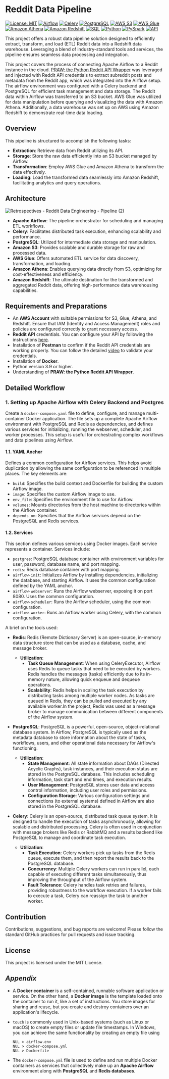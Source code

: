 # Reddit Data Pipeline
[![License: MIT](https://img.shields.io/badge/License-MIT-yellow.svg)](https://opensource.org/licenses/MIT)
[![Airflow](https://img.shields.io/badge/Airflow-blue.svg)](https://airflow.apache.org/docs/)
[![Celery](https://img.shields.io/badge/Celery-green.svg)](https://docs.celeryq.dev/en/stable/getting-started/introduction.html)
[![PostgreSQL](https://img.shields.io/badge/PostgreSQL-red.svg)](https://www.postgresql.org/docs/)
[![AWS S3](https://img.shields.io/badge/AWS%20S3-yellow.svg)](https://docs.aws.amazon.com/s3/)
[![AWS Glue](https://img.shields.io/badge/AWS%20Glue-blue.svg)](https://docs.aws.amazon.com/glue/)
[![Amazon Athena](https://img.shields.io/badge/Amazon%20Athena-green.svg)](https://docs.aws.amazon.com/athena/)
[![Amazon Redshift](https://img.shields.io/badge/Amazon%20Redshift-red.svg)](https://docs.aws.amazon.com/redshift/)
[![SQL](https://img.shields.io/badge/SQL-yellow.svg)](https://www.w3schools.com/sql/sql_quickref.asp)
[![Python](https://img.shields.io/badge/Python-blue.svg)](https://docs.python.org/3.11/)
[![PySpark](https://img.shields.io/badge/PySpark-green.svg)](https://spark.apache.org/docs/latest/api/python/index.html)
[![API](https://img.shields.io/badge/API-red.svg)](https://aws.amazon.com/what-is/api/#:~:text=API%20stands%20for%20Application%20Programming,other%20using%20requests%20and%20responses.)

This project offers a robust data pipeline solution designed to efficiently extract, transform, and load (ETL) Reddit data into a Redshift data warehouse. Leveraging a blend of industry-standard tools and services, the pipeline ensures seamless data processing and integration. 

This project covers the process of connecting Apache Airflow to a Reddit instance in the cloud. [PRAW: the Python Reddit API Wrapper](https://praw.readthedocs.io/en/stable/) was leveraged and injected with Reddit API credentials to extract subreddit posts and metadata from the Reddit app, which was integrated into the Airflow setup. The airflow environment was configured with a Celery backend and PostgreSQL for efficient task management and data storage. The Reddit data within Airflow was transferred to an S3 bucket. AWS Glue was utilized for data manipulation before querying and visualizing the data with Amazon Athena. Additionally, a data warehouse was set up on AWS using Amazon Redshift to demonstrate real-time data loading.

## Overview
This pipeline is structured to accomplish the following tasks:

- __Extraction__: Retrieve data from Reddit utilizing its API.
- __Storage__: Store the raw data efficiently into an S3 bucket managed by Airflow.
- __Transformation__: Employ AWS Glue and Amazon Athena to transform the data effectively.
- __Loading__: Load the transformed data seamlessly into Amazon Redshift, facilitating analytics and query operations.

## Architecture

![Retrospectives - Reddit Data Engineering - Pipeline (2)](https://github.com/VivekaAryan/Reddit-Data-Pipeline/assets/52493029/f5a41578-c7bd-4573-bdb3-e1c48aa88e5b)

- __Apache Airflow__: The pipeline orchestrator for scheduling and managing ETL workflows.
- __Celery__: Facilitates distributed task execution, enhancing scalability and performance.
- __PostgreSQL__: Utilized for intermediate data storage and manipulation.
- __Amazon S3__: Provides scalable and durable storage for raw and processed data.
- __AWS Glue__: Offers automated ETL service for data discovery, transformation, and loading.
- __Amazon Athena__: Enables querying data directly from S3, optimizing for cost-effectiveness and efficiency.
- __Amazon Redshift__: The ultimate destination for the transformed and aggregated Reddit data, offering high-performance data warehousing capabilities.

## Requirements and Preparations
- An __AWS Account__ with suitable permissions for S3, Glue, Athena, and Redshift. Ensure that IAM (Identity and Access Management) roles and policies are configured correctly to grant necessary access.
- __Reddit API__ credentials. You can configure your API by following the instructions [here](https://www.reddit.com/wiki/api/).
- Installation of __Postman__ to confirm if the Reddit API credentials are working properly. You can follow the detailed [video](https://www.youtube.com/watch?v=x9boO9x3TDA) to validate your credentials.
- Installation of __Docker__.
- Python version 3.9 or higher.
- Understanding of __PRAW: the Python Reddit API Wrapper__.


## Detailed Workflow
### 1. Setting up Apache Airflow with Celery Backend and Postgres
Create a ```docker-compose.yaml``` file to define, configure, and manage multi-container Docker application. The file sets up a complete Apache Airflow environment with PostgreSQL and Redis as dependencies, and defines various services for initializing, running the webserver, scheduler, and worker processes. This setup is useful for orchestrating complex workflows and data pipelines using Airflow.

#### 1.1. YAML Anchor
Defines a common configuration for Airflow services. This helps avoid duplication by allowing the same configuration to be referenced in multiple places. The key elements are:

- ```build```: Specifies the build context and Dockerfile for building the custom Airflow image.
- ```image```: Specifies the custom Airflow image to use.
- ```env_file```: Specifies the environment file to use for Airflow.
- ```volumes```: Mounts directories from the host machine to directories within the Airflow container.
- ```depends_on```: Specifies that the Airflow services depend on the PostgreSQL and Redis services.

#### 1.2. Services
This section defines various services using Docker images. Each service represents a container. Services include:

- ```postgres```: PostgreSQL database container with environment variables for user, password, database name, and port mapping.
- ```redis```: Redis database container with port mapping.
- ```airflow-init```: Initializes Airflow by installing dependencies, initializing the database, and starting Airflow. It uses the common configuration defined by the YAML anchor.
- ```airflow-webserver```: Runs the Airflow webserver, exposing it on port 8080. Uses the common configuration.
- ```airflow-scheduler```: Runs the Airflow scheduler, using the common configuration.
- ```airflow-worker```: Runs an Airflow worker using Celery, with the common configuration.

A brief on the tools used:
- __Redis__: Redis (Remote Dictionary Server) is an open-source, in-memory data structure store that can be used as a database, cache, and message broker. 
    - __Utilization__:
        - __Task Queue Management__: When using CeleryExecutor, Airflow uses Redis to queue tasks that need to be executed by workers. Redis handles the messages (tasks) efficiently due to its in-memory nature, allowing quick enqueue and dequeue operations.
        - __Scalability__: Redis helps in scaling the task execution by distributing tasks among multiple worker nodes. As tasks are queued in Redis, they can be pulled and executed by any available worker.In the project, Redis was used as a message broker to manage communication between different components of the Airflow system.

- __PostgreSQL__: PostgreSQL is a powerful, open-source, object-relational database system. In Airflow, PostgreSQL is typically used as the metadata database to store information about the state of tasks, workflows, users, and other operational data necessary for Airflow's functioning.
    - __Utilization__:
        - __State Management__: All state information about DAGs (Directed Acyclic Graphs), task instances, and their execution status are stored in the PostgreSQL database. This includes scheduling information, task start and end times, and execution results.
        - __User Management__: PostgreSQL stores user data and access control information, including user roles and permissions.
        - __Configuration Storage__: Various configuration settings and connections (to external systems) defined in Airflow are also stored in the PostgreSQL database.

- __Celery__: Celery is an open-source, distributed task queue system. It is designed to handle the execution of tasks asynchronously, allowing for scalable and distributed processing. Celery is often used in conjunction with message brokers like Redis or RabbitMQ and a results backend like PostgreSQL to manage and coordinate task execution.
    - __Utilization__:
        - __Task Execution__: Celery workers pick up tasks from the Redis queue, execute them, and then report the results back to the PostgreSQL database.
        - __Concurrency__: Multiple Celery workers can run in parallel, each capable of executing different tasks simultaneously, thus improving the throughput of the Airflow system.
        - __Fault Tolerance__: Celery handles task retries and failures, providing robustness to the workflow execution. If a worker fails to execute a task, Celery can reassign the task to another worker.



## Contribution
Contributions, suggestions, and bug reports are welcome! Please follow the standard GitHub practices for pull requests and issue tracking.

## License
This project is licensed under the MIT License.



  
## _Appendix_
- A __Docker container__ is a self-contained, runnable software application or service. On the other hand, a __Docker image__ is the template loaded onto the container to run it, like a set of instructions. You store images for sharing and reuse, but you create and destroy containers over an application's lifecycle.

- ```touch``` is commonly used in Unix-based systems (such as Linux or macOS) to create empty files or update file timestamps. In Windows, you can achieve the same functionality by creating an empty file using
    ```
    NUL > airflow.env
    NUL > docker-compose.yml
    NUL > Dockerfile
    ```

- The ```docker-compose.yml``` file is used to define and run multiple Docker containers as services that collectively make up an __Apache Airflow__ environment along with __PostgreSQL__ and __Redis databases__.
